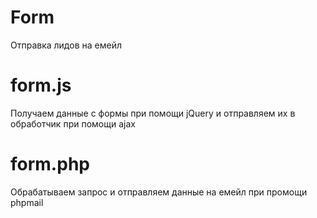 # Form
  Отправка лидов на емейл
# form.js
  Получаем данные с формы при помощи jQuery и отправляем их в обработчик при помощи ajax
# form.php
  Обрабатываем запрос и отправляем данные на емейл при промощи phpmail
